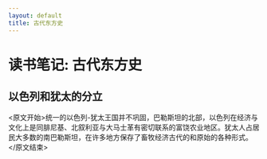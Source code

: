 ```yaml
---
layout: default
title: 古代东方史
---
```


# 读书笔记: 古代东方史


## 以色列和犹太的分立

<原文开始>统一的以色列-犹太王国并不巩固，巴勒斯坦的北部，以色列在经济与文化上是同腓尼基、北叙利亚与大马士革有密切联系的富饶农业地区。犹太人占居民大多数的南巴勒斯坦，在许多地方保存了畜牧经济古代的和原始的各种形式。</原文结束>